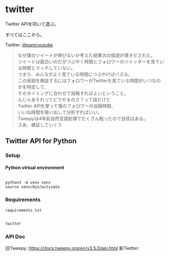 # twitter

Twitter APIを叩いて遊ぶ。

すべてはここから。

Twitter: [@panicyusuke](https://twitter.com/panicyusuke)
> なぜ僕のツイートが伸びないか考えた結果次の仮説が導きだされた。  
ツイートは面白いのだがつぶやく時間とフォロワーのツイッターを見ている時間とマッチしていない。  
つまり、みんながよく見ている時間につぶやけばバズる。  
> この仮説を検証するにはフォロワーがTwitterを見ている時間がいつなのかを特定して、    
> そのタイミングに合わせて投稿すればよいということ。  
んじゃあそれってどうやるのさ？って話だけど  
> Twitter APIを使って僕のフォロワーの投稿時間、  
> いいね時間を吸い出して分析すればいい。  
Tweepyは4年前自然言語処理でたくさん触ったので自信はある。  
さあ、検証していくう

## Twitter API for Python

### Setup 

#### Python virtual environment

```shell

python3 -m venv venv
source venv/bin/activate

```

### Requirements


`requirements.txt`
```text:requirements.txt

twitter

```

### API Doc

旧Tweepy: https://docs.tweepy.org/en/v3.5.0/api.html
新Twitter: 